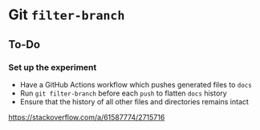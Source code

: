 # Git `filter-branch`

## To-Do

### Set up the experiment

- Have a GitHub Actions workflow which pushes generated files to `docs`
- Run `git filter-branch` before each `push` to flatten `docs` history
- Ensure that the history of all other files and directories remains intact

https://stackoverflow.com/a/61587774/2715716
